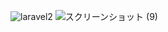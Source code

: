 
![laravel2](https://github.com/user-attachments/assets/be25792e-c31e-4880-a6c1-277476505018)
![スクリーンショット (9)](https://github.com/user-attachments/assets/d10bc581-8a24-46a4-94c6-df9f05bfc037)
